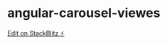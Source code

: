 # angular-carousel-viewes

[Edit on StackBlitz ⚡️](https://stackblitz.com/edit/angular-carousel-viewes)